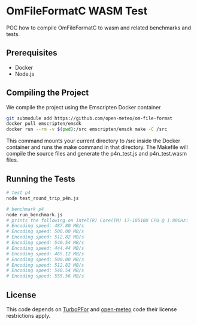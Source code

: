 # OmFileFormatC WASM Test

POC how to compile OmFileFormatC to wasm and related benchmarks and tests.

## Prerequisites

- Docker
- Node.js

## Compiling the Project

We compile the project using the Emscripten Docker container

```sh
git submodule add https://github.com/open-meteo/om-file-format
docker pull emscripten/emsdk
docker run --rm -v $(pwd):/src emscripten/emsdk make -C /src
```

This command mounts your current directory to /src inside the Docker container and runs the make command in that directory. The Makefile will compile the source files and generate the p4n_test.js and p4n_test.wasm files.

## Running the Tests

```sh
# test p4
node test_round_trip_p4n.js

# benchmark p4
node run_benchmark.js
# prints the following on Intel(R) Core(TM) i7-10510U CPU @ 1.80GHz:
# Encoding speed: 487.80 MB/s
# Encoding speed: 500.00 MB/s
# Encoding speed: 512.82 MB/s
# Encoding speed: 540.54 MB/s
# Encoding speed: 444.44 MB/s
# Encoding speed: 465.12 MB/s
# Encoding speed: 500.00 MB/s
# Encoding speed: 512.82 MB/s
# Encoding speed: 540.54 MB/s
# Encoding speed: 555.56 MB/s
```

## License

This code depends on [TurboPFor](https://github.com/powturbo/TurboPFor-Integer-Compression) and [open-meteo](https://github.com/open-meteo/open-meteo) code their license restrictions apply.
